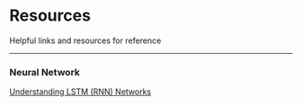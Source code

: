# Resources   

Helpful links and resources for reference


----------------------------

### Neural Network
[Understanding LSTM (RNN) Networks](http://colah.github.io/posts/2015-08-Understanding-LSTMs/)
